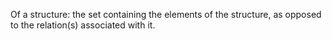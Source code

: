 Of a structure: the set containing the elements of the structure, as
opposed to the relation(s) associated with it.
